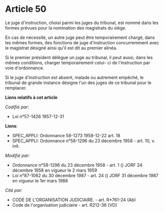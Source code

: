 # Article 50

Le juge d'instruction, choisi parmi les juges du tribunal, est nommé dans les formes prévues pour la nomination des
magistrats du siège.

En cas de nécessité, un autre juge peut être temporairement chargé, dans les mêmes formes, des fonctions de juge
d'instruction concurremment avec le magistrat désigné ainsi qu'il est dit au premier alinéa.

Si le premier président délègue un juge au tribunal, il peut aussi, dans les mêmes conditions, charger temporairement celui-
ci de l'instruction par voie d'ordonnance.

Si le juge d'instruction est absent, malade ou autrement empêché, le tribunal de grande instance désigne l'un des juges de ce
tribunal pour le remplacer.

**Liens relatifs à cet article**

_Codifié par_:

  - Loi n°57-1426 1957-12-31

**Liens**:

  - SPEC_APPLI: Ordonnance 58-1273 1958-12-22 art. 18
  - SPEC_APPLI: Ordonnance n°58-1296 du 23 décembre 1958 - art. 10, v. init.

_Modifié par_:

  - Ordonnance n°58-1296 du 23 décembre 1958 - art. 1 () JORF 24 décembre 1958 en vigueur le 2 mars 1959
  - Loi n°87-1062 du 30 décembre 1987 - art. 24 () JORF 31 décembre 1987 en vigueur le 1er mars 1988

_Cité par_:

  - CODE DE L'ORGANISATION JUDICIAIRE. - art. R*761-24 (Ab)
  - Code de l'organisation judiciaire - art. R212-36 (VD)
